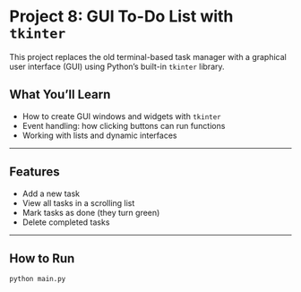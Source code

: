 # Project 8: GUI To-Do List with `tkinter`

This project replaces the old terminal-based task manager with a graphical user interface (GUI) using Python’s built-in `tkinter` library.

## What You’ll Learn

- How to create GUI windows and widgets with `tkinter`
- Event handling: how clicking buttons can run functions
- Working with lists and dynamic interfaces

---

## Features

- Add a new task  
- View all tasks in a scrolling list  
- Mark tasks as done (they turn green)  
- Delete completed tasks  

---

## How to Run

```bash
python main.py
```